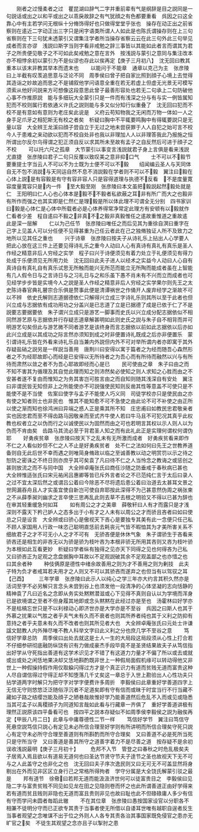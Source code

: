 <!-- { "loadSidebar": true } -->
　　刚者之过慢柔者之过　瞿昆湖曰辞气二字并重前辈有气是纲辞是目之説同是一句説话或出之以和平或出之以乖戾故辞之有气犹顔之有色都要重看　呉因之曰这全靠心中有主若学问无根纵十分脩饰得好也只做得堂堂乎张也　操存在动正出之前省察则在逺近二字动正出三字只是闲字语类所谓人人如此是也陈氏谓操存则在上三句省察则在下三句犹未透蒙引又谓集注学者所当操存省察云云在此三句外此三句举见成者而言亦谬　浅説曰斯字当则字看非戒勉之辞三事皆以其能如此者言而谓其为君子之所贵便见敬子之不可如此矣戒勉之意在言外　按浅説与蒙引之意同与集注改本亦不相悖余初以蒙引为不是似谬也存此以俟再定【庚子三月初八】　沈无回曰教其重本以该末非教其举本而遗末也
　　以能问于不能章　通章以克己为主　张彦陵曰上半截有叹羡追思意与泛论不同　周季侯曰曾子把自家比照到顔子心境上去觉得其造诣之妙故追而思之不是铺叙他学问语意全重在若无若虚上但虚无光景无可模写须索从他好问説来方可想像这段意思此曾子最善形容处也若无二句承上二句防破他心事不作推原説　能与多细玩大全蒙引只是一件而有浅深之分与有与实一例皆属知犯而不校则属行若依通义许氏之説则能与多又似分知行似重叠了　沈无回曰犯而不校不是有意如有意则为老庄矣此说是　义府云苟知物我之无闲而万物一体如一人之身手足爪牙之相犯斯无有校之者矣　析疑曰胸中不平辄要鸣胸中有得辄要説只是无量以容　大全辨王龙溪曰顔子尝自立于无过之地未尝获罪于人人自犯之始可言不校今人于患难之来动欲以犯而不校自处非也我以非理加人人以非理答我此乃报施之恒所谓出尔反尔乌得谓之犯正须自反以求其所未至故有孟子之自反然后可进于顔子之不校
　　可以托六尺之孤章　大节蒙引以事变言浅説就君子身上言俱是看来浅説尤直捷　张彦陵曰君子二句只反覆以致叹美之意非抑口气
　　士不可以不毅节　要重提士字当云人不可以不为士既为士便不可以不毅　　绍闻编云圣人与天同体自无不包不消説与天同运自然不息不消説毅在学者则不可以不毅　翼注曰毅在心体上説是有容毅是有守有容非容人只是容得道理与执德不反看　不是度量寛容度量寛容只是内一件　至大毅至刚　张彦陵曰本文虽把毅説起然毅处就是仁　王阳明曰仁人心也心体本是毅不不毅者私欲蔽之耳非有所广而大之也毅非有所作而强之也其实即是仁然仁是理毅是所以体此理不可谓全无分别　四书家训曰毅是心体仁是心体中所载者必是心体养得常净常定此理方有安顿有以毅就作仁看者少差　程自逺曰不毅之非真不之毅非真毅惟任之逺故重惟道之重故逺　此是深一层解
　　仁以为己任节　张彦陵曰唯任之而后见其为重徐自溟曰重字在己字上见盖人可以分任便不见得甚重为己任云者此在己之独脩独证人所不及致力之地所以见其任之重也
　　兴于诗章　张彦陵曰按夫子从诗礼乐上拈出人心学要人把此心放在这三件上还要见得诗礼乐之重今人动曰人心有真诗有真礼有真乐是圣人作经之精意非后人穷经之实学　程子曰兴于诗便须见有着力处立于礼便须见有得力处成于乐便须见无所用力处　沈无回曰此夫子进人以经术之实益今人动曰人心自有真诗自有真礼自有真乐试思无所触而能兴无所范而能立无所陶而能成者虽在上智能有几人假令日与之言诗日与之习礼日与之和乐虽下愚不肖未有不兴而立而成者也可见经学步步皆是实境今人之説是圣人作经之精意非后人穷经之实学果尔则先王之太史陈诗春官典礼瞽宗合乐俱是赘事此便是清谭祸世之作俑开人废弃经学之渐故不可以不辨　依史氏解则志道据德依仁只解得兴立成三字诗礼乐则其所以至于此者也但兴立成与志据依有成功用功之分盖兴是已志道了立是已据德了成是已依于仁了不是説要志要据要依　朱子谓兴立成只是游艺一脚事而史氏以兴立成分配志据依似不相同然游艺原与志据依并行存疑志道章解甚明如此则史氏之説与朱子自不相背而并可明游艺句矣但此与游艺微不同者游艺是该终身而言志据依以前如此志据依以后亦如此兴立成是以其成功之际言然亦须知到成之时非便置诗礼既成之后亦非便置乐　蒙引谓诗礼乐皆在外看来诗礼乐自当兼内外説但内外不可对举所谓内者亦即寓于其外　存疑盐硝之説另是一样説当善用　唐荆川曰安得以寓于篇者之为经而随吾心森然形者之不为经耶故即心而经是已安得以无所待者之为吾心而有所待而融然以兴与有所待而肃然以敛之者不为吾心耶故即经而心是已
　　民可使由之章　朱子曰由之而不知不害其为循理及其自觉此理而知之则沛然矣必使知之则人求知之心胜而由之不安甚者遂不复由而惟知之为务其害岂可胜言由之而自知则随其浅深自有安处　翼注曰非谓民皆无知但非上之所能使亦不可説强使民知则反凿其性等意盖不可使只是不能使不是不当使　佐案曰使字与孟子不能使人巧义同　司徒学校亦只是使民由之亦有使之知者则士也非民也　惟其不能知愈不可不急使之由此论不可不补使之由正所以使之渐而知也徐鸿洲曰异端之惑人正是乘其所不知　庄忠甫曰如教民忠君敬亲者实也因忠君而至不得齿路马因敬亲而至式齐牛使人若曰牛马且不可犯况其真乎此权教也权者立之以伪而行之以诚使民以为固然而由之可也若明言其权以示人则人以为伪而不肯由矣　齿路马其流必至于背君圣人知之而有此礼此正是实理何谓权何谓伪耶
　　好勇疾贫章　张彦陵曰按天下之乱未有无所激而成者　好勇疾贫看来即作不仁之人看似妙但不仁之人不止是好勇疾贫者　处不仁之法如何曰先王之世教养道备则自无此后世不幸而遇之则唯简身脩政以临之至诚善教以动之明赏罚以示之待之恕防之密诛之不终日则亦庶乎其可矣袁了凡曰待不仁之人当怜念之教诲之或惩创之甚则放流之而不与同中国　大全辨卓庵张氏曰商任沙随之防垂戒于春秋病已甚也　大全辨惟适张氏曰宋元祐闲吕惠卿等皆已斥外言者论之不已范纯仁言于太后曰录人之过不宜太深后然之或谓吕公着曰今除恶不尽将遗后患公着曰治道去太甚耳文景之世网漏吞舟且人才实虽宜使自新岂可使自弃耶按此深得不为己甚意然伪周之祸张柬之不从薛季昶刘幽求之言卒使三思再乱此则去草不去根之明验又不得以已甚为辞也在审其轻重缓急何如耳
　　如有周公之才之美章　薛敬轩曰人有才而露只是才浅深则不露天下矜己妒人之态多出于小有才之人未有以周公之才而骄且吝者曰如曰使总之只是设言　大全辨或曰骄心是傲视天下吝心是要独专其美有此一念便只任己私不顾人家国用人行政一味恣己聪明直恁前去耗丧元气皆不暇恤其为才美所害关系不细故君子之才不可无小人之才不可有　无骄吝便是休休气象　朱子谓骄生于吝看来骄吝还是相生的非吝无以为骄是骄为枝叶吝为本根非骄无所用其吝则又吝为枝叶骄为本根如此互看更妙　析疑曰学者纵有独得之见亦天下同得之见也何得吝为己私　又曰骄吝正为足观之念盘据胸中耳故以不足观説破其余不足观盖鄙之也亦惜之也　曰其余者种
　　种伎俩原是德性中绪余故善用之则为才不善用之则为剰技　此夫子特为负才者戒耳若夫用才之人则又不可以其骄吝而遂弃之也但当有以驾驭之耳【己酉】
　　三年学章　张彦陵曰此示人以纯心之学三年亦大约言其积久然亦是活词至字不必另解只言念头未尝到谷上也须发他一段清净的心体坚凝的志向恬静的精神袁了凡曰近名之念即从务实处黙黙潜滋或心下见得不真则自认以为学境而浑身已是欲境谓之至者不但身履其地即或念头黙黙在此经过亦是至也　汤霍林曰好学亦不是枯槁忘世只是不以利禄动心即济世亦是大学亦是不至谷　呉因之曰斯人也其于外慕之扰果以气胜之者乎夫气未有久而不衰者也则其所养者纯也其于义利之防抑有意持之者乎夫意未有久而不改者也则其所见者大也　大全辨卓庵张氏曰元处士许谦諡文懿教人内外殚尽唯不教人科举文字曰此义利之分也庶几学不至谷之意
　　笃信好学章总防　周季侯曰出处去就这是士人一生的大局段这局段须从心性上打合若不仔细参研彻底融防纵饶有识有力做成豪杰手段毕竟不是圣贤结果故夫子从笃信指出好学从守死指出善道有这学术识见才不错了有这道力力量才不偏了所以或去或就或出或处之闲恁地果决却又恁地斟酌既非世上一种假局面假机缘可以转动得他又非世上一种假操持假作用仅取躱闪得过方才是个真正识力有道而贫贱无道而富贵这种人尽自谓信得过守得正却不知堕落几千丈矣这一章总于入世上勘验出人心性功夫只拈学道两字时解只为把守字对学字便费许多周折　李毅侯曰此章重好学善道四字上无信无守则悠悠泛泛随俗浮沉者不足道矣即有守有信而或昧于时宜当行不行当藏不藏如子路之结缨岂能及顔子之陋巷哉故惟好学乃能善道然后危乱不入而或见或隐悉当其可孟子以禹稷顔子为同道知言哉如此看与行藏章一齐俱了　重好学善道讲极有理然正説原该四平备看可也　按四平之説本存疑似不如周季侯李毅侯之説为融俟再定【甲辰八月二日】此章与中庸尊德性二节一样
　　笃信好学节　翼注曰笃信守死悬空説笃信只説心有定见未必所信合理至好学则有所讲明而所信合理矣守死只説心有定守未必所守合理至善道则有所斟酌而所守合理矣　又曰善道不必是死所当死只是守所当守　又曰善道是善其所守之道善字着力不是尽善之道　按存疑不是余初误收浅説最明【庚子三月初十】
　　危邦不入节　管登之曰春秋之时危乱极矣夫子居焉入焉且欲以有道易无道何也曰圣达节贤守节夫子逹节之圣也故视天下无不可与之人此盖守之也非化之也　沈无回曰夫子序次逸民则又曰无可无不可盖显然将身剔出在外而见非区区立身行己之常格所得拘者　学守分属是大全饶氏解蒙引驳之最是
　　邦有道节　徐儆曰若邦无道而能汲汲济世何可以徒富贵目之　李毅侯曰见隐二字与富贵贫贱不同见如见龙在田之见隐则卷而怀之也此所谓善道正由好学得来若有道而贫且贱则非隐也无道而富且贵则非见也故曰耻也此不但碌碌庸人多少有信有守而学问未圆者毎蹈此辙
　　不在其位章　张彦陵曰愚按国家设官以分职各不相兼不徒明分守而已正欲专其责于当事者使无所借以自诿耳世唯有越职自逞者反生当事者观望之念唯谋不出于位之外则人人各专其责各治其事国家既免侵官之患亦无旷官之矣　不徒生其观望之念亦且子以掣肘之患
